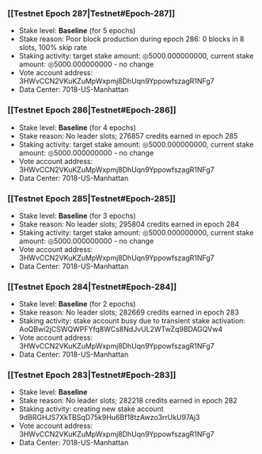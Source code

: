 ### [[Testnet Epoch 287|Testnet#Epoch-287]]
* Stake level: **Baseline** (for 5 epochs)
* Stake reason: Poor block production during epoch 286: 0 blocks in 8 slots, 100% skip rate
* Staking activity: target stake amount: ◎5000.000000000, current stake amount: ◎5000.000000000 - no change
* Vote account address: 3HWvCCN2VKuKZuMpWxpmj8DhUqn9YppowfszagR1NFg7
* Data Center: 7018-US-Manhattan
### [[Testnet Epoch 286|Testnet#Epoch-286]]
* Stake level: **Baseline** (for 4 epochs)
* Stake reason: No leader slots; 276857 credits earned in epoch 285
* Staking activity: target stake amount: ◎5000.000000000, current stake amount: ◎5000.000000000 - no change
* Vote account address: 3HWvCCN2VKuKZuMpWxpmj8DhUqn9YppowfszagR1NFg7
* Data Center: 7018-US-Manhattan
### [[Testnet Epoch 285|Testnet#Epoch-285]]
* Stake level: **Baseline** (for 3 epochs)
* Stake reason: No leader slots; 295804 credits earned in epoch 284
* Staking activity: target stake amount: ◎5000.000000000, current stake amount: ◎5000.000000000 - no change
* Vote account address: 3HWvCCN2VKuKZuMpWxpmj8DhUqn9YppowfszagR1NFg7
* Data Center: 7018-US-Manhattan
### [[Testnet Epoch 284|Testnet#Epoch-284]]
* Stake level: **Baseline** (for 2 epochs)
* Stake reason: No leader slots; 282669 credits earned in epoch 283
* Staking activity: stake account busy due to transient stake activation: AoQBwi2jCSWQWPFYfq8WCs8NdJvUL2WTwZq9BDAGQVw4
* Vote account address: 3HWvCCN2VKuKZuMpWxpmj8DhUqn9YppowfszagR1NFg7
* Data Center: 7018-US-Manhattan
### [[Testnet Epoch 283|Testnet#Epoch-283]]
* Stake level: **Baseline**
* Stake reason: No leader slots; 282218 credits earned in epoch 282
* Staking activity: creating new stake account 9dBRGHJS7XkTBSqD75k9Hu6Bf18tzAwzo3rrUkU97Aj3
* Vote account address: 3HWvCCN2VKuKZuMpWxpmj8DhUqn9YppowfszagR1NFg7
* Data Center: 7018-US-Manhattan